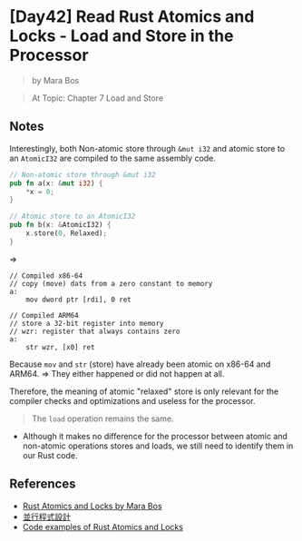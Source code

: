 # [Day42] Read Rust Atomics and Locks - Load and Store in the Processor

> by Mara Bos

> At Topic: Chapter 7 Load and Store

## Notes

Interestingly, both Non-atomic store through `&mut i32` and atomic store to an `AtomicI32` are compiled to the same assembly code.

```rust
// Non-atomic store through &mut i32
pub fn a(x: &mut i32) {
    *x = 0;
}

// Atomic store to an AtomicI32
pub fn b(x: &AtomicI32) {
    x.store(0, Relaxed);
}
```

=>

```
// Compiled x86-64
// copy (move) dats from a zero constant to memory
a:
    mov dword ptr [rdi], 0 ret

// Compiled ARM64
// store a 32-bit register into memory
// wzr: register that always contains zero
a:
    str wzr, [x0] ret
```

Because `mov` and `str` (store) have already been atomic on x86-64 and ARM64. => They either happened or did not happen at all.

Therefore, the meaning of atomic "relaxed" store is only relevant for the compiler checks and optimizations and useless for the processor.

> The `load` operation remains the same.

- Although it makes no difference for the processor between atomic and non-atomic operations stores and loads, we still need to identify them in our Rust code.

## References

- [Rust Atomics and Locks by Mara Bos](https://marabos.nl/atomics/)
- [並行程式設計](https://hackmd.io/@sysprog/concurrency/https%3A%2F%2Fhackmd.io%2F%40sysprog%2FS1AMIFt0D)
- [Code examples of Rust Atomics and Locks](https://github.com/m-ou-se/rust-atomics-and-locks)

